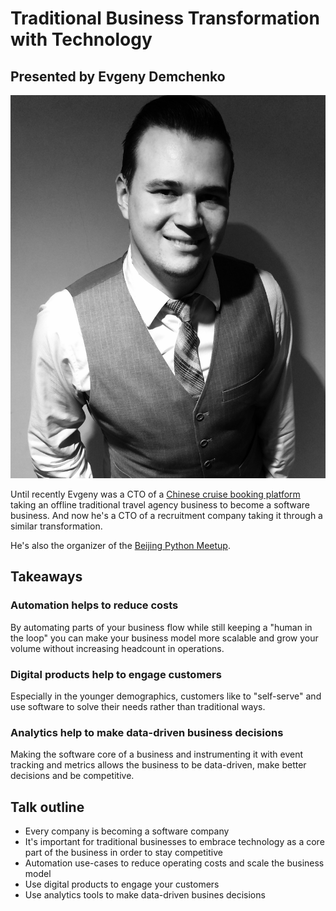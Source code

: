 # Traditional Business Transformation with Technology

## Presented by Evgeny Demchenko

![](avatar2.jpg)

Until recently Evgeny was a CTO of a [Chinese cruise booking platform](https://www.ylly.com/) taking an offline traditional travel agency business to become a software business. And now he's a CTO of a recruitment company taking it through a similar transformation.

He's also the organizer of the [Beijing Python Meetup](https://www.meetup.com/Beijing-Python/).

## Takeaways

### Automation helps to reduce costs

By automating parts of your business flow while still keeping a "human in the loop" you can make your business model more scalable and grow your volume without increasing headcount in operations.

### Digital products help to engage customers

Especially in the younger demographics, customers like to "self-serve" and use software to solve their needs rather than traditional ways.

### Analytics help to make data-driven business decisions

Making the software core of a business and instrumenting it with event tracking and metrics allows the business to be data-driven, make better decisions and be competitive.

## Talk outline

* Every company is becoming a software company
* It's important for traditional businesses to embrace technology as a core part of the business in order to stay competitive
* Automation use-cases to reduce operating costs and scale the business model
* Use digital products to engage your customers
* Use analytics tools to make data-driven busines decisions
